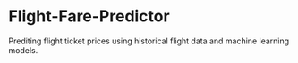 # Flight-Fare-Predictor
Prediting flight ticket prices using historical flight data and machine learning models.
